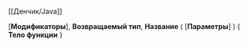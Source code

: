 [[Денчик/Java]]

\[**Модификаторы**\],  **Возвращаемый тип**,  **Название**  ( \[**Параметры**\] ) { **Тело функции** }
